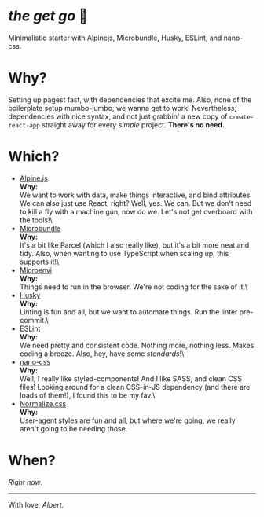 # _the get go_ :horse:
Minimalistic starter with Alpinejs, Microbundle, Husky, ESLint, and nano-css.

# Why?
Setting up pagest fast, with dependencies that excite me. 
Also, none of the boilerplate setup mumbo-jumbo; we wanna get to work!
Nevertheless; dependencies with nice syntax, and not just grabbin' a new copy of `create-react-app` straight away for every _simple_ project. **There's no need.**

# Which?
- [Alpine.js](https://github.com/alpinejs/alpine)\
**Why:**\
We want to work with data, make things interactive, and bind attributes. We can also just use React, right? Well, yes. We can. But we don't need to kill a fly with a machine gun, now do we. Let's not get overboard with the tools!\
- [Microbundle](https://github.com/developit/microbundle)\
**Why:**\
It's a bit like Parcel (which I also really like), but it's a bit more neat and tidy. Also, when wanting to use TypeScript when scaling up; this supports it!\
- [Microenvi](https://github.com/fwilkerson/microenvi)\
**Why:**\
Things need to run in the browser. We're not coding for the sake of it.\
- [Husky](https://github.com/typicode/husky)\
**Why:**\
Linting is fun and all, but we want to automate things. Run the linter pre-commit.\
- [ESLint](https://github.com/eslint/eslint)\
**Why:**\
We need pretty and consistent code. Nothing more, nothing less. Makes coding a breeze. Also, hey, have some _standards_!\
- [nano-css](https://github.com/streamich/nano-css)\
**Why:**\
Well, I really like styled-components! And I like SASS, and clean CSS files! Looking around for a clean CSS-in-JS dependency (and there are loads of them!), I found this to be my fav.\
- [Normalize.css](https://github.com/necolas/normalize.css)\
**Why:**\
User-agent styles are fun and all, but where we're going, we really aren't going to be needing those.

# When?
_Right now_.

---

With love,
_Albert_.